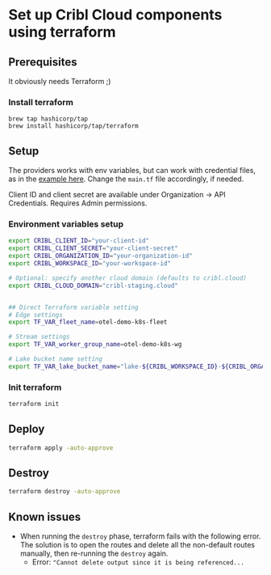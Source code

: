 # Set up Cribl Cloud components using terraform

## Prerequisites
It obviously needs Terraform ;)

### Install terraform
```
brew tap hashicorp/tap
brew install hashicorp/tap/terraform
```

## Setup
The providers works with env variables, but can work with credential files, as in the [example here](https://github.com/criblio/terraform-provider-criblio/tree/main?tab=readme-ov-file#authentication-methods). Change the `main.tf` file accordingly, if needed.

Client ID and client secret are available under Organization -> API Credentials. Requires Admin permissions.

### Environment variables setup
```bash
export CRIBL_CLIENT_ID="your-client-id"
export CRIBL_CLIENT_SECRET="your-client-secret"
export CRIBL_ORGANIZATION_ID="your-organization-id"
export CRIBL_WORKSPACE_ID="your-workspace-id"

# Optional: specify another cloud domain (defaults to cribl.cloud)
export CRIBL_CLOUD_DOMAIN="cribl-staging.cloud"


## Direct Terraform variable setting
# Edge settings
export TF_VAR_fleet_name=otel-demo-k8s-fleet

# Stream settings
export TF_VAR_worker_group_name=otel-demo-k8s-wg

# Lake bucket name setting 
export TF_VAR_lake_bucket_name="lake-${CRIBL_WORKSPACE_ID}-${CRIBL_ORGANIZATION_ID}"
```

### Init terraform
```bash
terraform init
```

## Deploy
```bash
terraform apply -auto-approve
```

## Destroy 
```bash
terraform destroy -auto-approve
```

## Known issues
* When running the `destroy` phase, terraform fails with the following error. The solution is to open the routes and delete all the non-default routes manually, then re-running the `destroy` again.
    * Error: `"Cannot delete output since it is being referenced...`